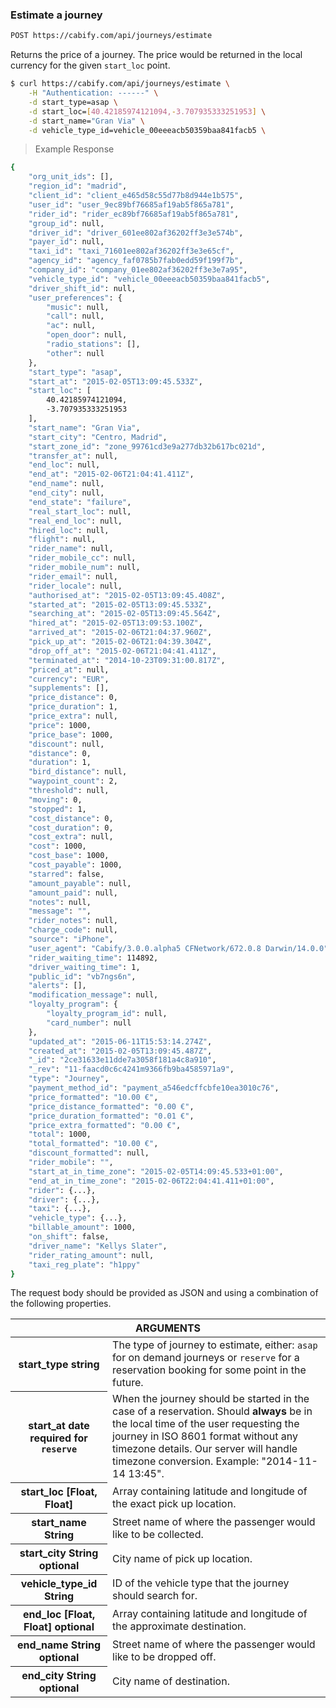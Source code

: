 ### Estimate a journey

~~~bash
POST https://cabify.com/api/journeys/estimate
~~~
>

Returns the price of a journey. The price would be returned in the local currency for the given ```start_loc``` point.

~~~bash
$ curl https://cabify.com/api/journeys/estimate \
    -H "Authentication: ------" \
    -d start_type=asap \
    -d start_loc=[40.42185974121094,-3.707935333251953] \
    -d start_name="Gran Via" \
    -d vehicle_type_id=vehicle_00eeeacb50359baa841facb5 \
~~~

> Example Response

~~~bash
{
    "org_unit_ids": [],
    "region_id": "madrid",
    "client_id": "client_e465d58c55d77b8d944e1b575",
    "user_id": "user_9ec89bf76685af19ab5f865a781",
    "rider_id": "rider_ec89bf76685af19ab5f865a781",
    "group_id": null,
    "driver_id": "driver_601ee802af36202ff3e3e574b",
    "payer_id": null,
    "taxi_id": "taxi_71601ee802af36202ff3e3e65cf",
    "agency_id": "agency_faf0785b7fab0edd59f199f7b",
    "company_id": "company_01ee802af36202ff3e3e7a95",
    "vehicle_type_id": "vehicle_00eeeacb50359baa841facb5",
    "driver_shift_id": null,
    "user_preferences": {
        "music": null,
        "call": null,
        "ac": null,
        "open_door": null,
        "radio_stations": [],
        "other": null
    },
    "start_type": "asap",
    "start_at": "2015-02-05T13:09:45.533Z",
    "start_loc": [
        40.42185974121094,
        -3.707935333251953
    ],
    "start_name": "Gran Via",
    "start_city": "Centro, Madrid",
    "start_zone_id": "zone_99761cd3e9a277db32b617bc021d",
    "transfer_at": null,
    "end_loc": null,
    "end_at": "2015-02-06T21:04:41.411Z",
    "end_name": null,
    "end_city": null,
    "end_state": "failure",
    "real_start_loc": null,
    "real_end_loc": null,
    "hired_loc": null,
    "flight": null,
    "rider_name": null,
    "rider_mobile_cc": null,
    "rider_mobile_num": null,
    "rider_email": null,
    "rider_locale": null,
    "authorised_at": "2015-02-05T13:09:45.408Z",
    "started_at": "2015-02-05T13:09:45.533Z",
    "searching_at": "2015-02-05T13:09:45.564Z",
    "hired_at": "2015-02-05T13:09:53.100Z",
    "arrived_at": "2015-02-06T21:04:37.960Z",
    "pick_up_at": "2015-02-06T21:04:39.304Z",
    "drop_off_at": "2015-02-06T21:04:41.411Z",
    "terminated_at": "2014-10-23T09:31:00.817Z",
    "priced_at": null,
    "currency": "EUR",
    "supplements": [],
    "price_distance": 0,
    "price_duration": 1,
    "price_extra": null,
    "price": 1000,
    "price_base": 1000,
    "discount": null,
    "distance": 0,
    "duration": 1,
    "bird_distance": null,
    "waypoint_count": 2,
    "threshold": null,
    "moving": 0,
    "stopped": 1,
    "cost_distance": 0,
    "cost_duration": 0,
    "cost_extra": null,
    "cost": 1000,
    "cost_base": 1000,
    "cost_payable": 1000,
    "starred": false,
    "amount_payable": null,
    "amount_paid": null,
    "notes": null,
    "message": "",
    "rider_notes": null,
    "charge_code": null,
    "source": "iPhone",
    "user_agent": "Cabify/3.0.0.alpha5 CFNetwork/672.0.8 Darwin/14.0.0",
    "rider_waiting_time": 114892,
    "driver_waiting_time": 1,
    "public_id": "vb7ngs6n",
    "alerts": [],
    "modification_message": null,
    "loyalty_program": {
        "loyalty_program_id": null,
        "card_number": null
    },
    "updated_at": "2015-06-11T15:53:14.274Z",
    "created_at": "2015-02-05T13:09:45.487Z",
    "_id": "2ce31633e11dde7a3058f181a4c8a910",
    "_rev": "11-faacd0c6c4241m9366fb9ba4585971a9",
    "type": "Journey",
    "payment_method_id": "payment_a546edcffcbfe10ea3010c76",
    "price_formatted": "10.00 €",
    "price_distance_formatted": "0.00 €",
    "price_duration_formatted": "0.01 €",
    "price_extra_formatted": "0.00 €",
    "total": 1000,
    "total_formatted": "10.00 €",
    "discount_formatted": null,
    "rider_mobile": "",
    "start_at_in_time_zone": "2015-02-05T14:09:45.533+01:00",
    "end_at_in_time_zone": "2015-02-06T22:04:41.411+01:00",
    "rider": {...},
    "driver": {...},
    "taxi": {...},
    "vehicle_type": {...},
    "billable_amount": 1000,
    "on_shift": false,
    "driver_name": "Kellys Slater",
    "rider_rating_amount": null,
    "taxi_reg_plate": "h1ppy"
}
~~~

The request body should be provided as JSON and using a combination of the following properties.

<table class="vertical">
  <thead>
    <tr><th colspan="2">ARGUMENTS</th></tr>
  </thead>
  <tbody>
    <tr>
      <th>
        start_type
        <span class='type'> string </span>
      </th>
      <td>
        The type of journey to estimate, either: <code>asap</code> for on demand journeys or <code>reserve</code> for a reservation booking for some point in the future.
      </td>
    </tr>
    <tr>
      <th>
        start_at
        <span class='type'> date </span>
        <span class='optional'> required for <code>reserve</code></span>
      </th>
      <td>
        When the journey should be started in the case of a reservation. Should <b>always</b> be in the local time of the user requesting the journey in ISO 8601 format without any timezone details. Our server will handle timezone conversion. Example: "2014-11-14 13:45".
      </td>
    </tr>
    <tr>
      <th>
        start_loc
        <span class='type'>[Float, Float]</span>
      </th>
      <td>
        Array containing latitude and longitude of the exact pick up location.
      </td>
    </tr>
    <tr>
      <th>
        start_name
        <span class='type'>String</span>
      </th>
      <td>
        Street name of where the passenger would like to be collected.
      </td>
    </tr>
    <tr>
      <th>
        start_city
        <span class='type'>String</span>
        <span class='optional'> optional</span>
      </th>
      <td>
        City name of pick up location.
      </td>
    </tr>
    <tr>
      <th>
        vehicle_type_id
        <span class='type'>String</span>
        <span class='optional'></span>
      </th>
      <td>
        ID of the vehicle type that the journey should search for.
      </td>
    </tr>
    <tr>
      <th>
        end_loc
        <span class='type'>[Float, Float]</span>
        <span class='optional'>optional</span>
      </th>
      <td>
        Array containing latitude and longitude of the approximate destination.
      </td>
    </tr>
    <tr>
      <th>
        end_name
        <span class='type'>String</span>
        <span class='optional'>optional</span>
      </th>
      <td>
        Street name of where the passenger would like to be dropped off.
      </td>
    </tr>
    <tr>
      <th>
        end_city
        <span class='type'>String</span>
        <span class='optional'>optional</span>
      </th>
      <td>
        City name of destination.
      </td>
    </tr>
  </tbody>
</table>
